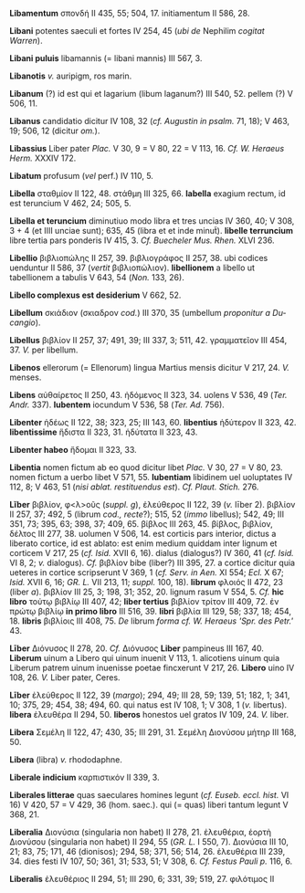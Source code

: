 **Libamentum** σπονδή II 435, 55; 504, 17. initiamentum II 586, 28.

**Libani** potentes saeculi et fortes IV 254, 45 (*ubi de* Nephilim
*cogitat Warren*).

**Libani puluis** libamannis (= libani mannis) III 567, 3.

**Libanotis** *v.* auripigm, ros marin.

**Libanum** (?) id est qui et lagarium (libum laganum?) III 540, 52.
pellem (?) V 506, 11.

**Libanus** candidatio dicitur IV 108, 32 (*cf. Augustin in psalm.* 71,
18); V 463, 19; 506, 12 (dicitur *om.*).

**Libassius** Liber pater *Plac.* V 30, 9 = V 80, 22 = V 113, 16. *Cf.
W. He­raeus Herm.* XXXIV 172.

**Libatum** profusum (*vel* perf.) IV 110, 5.

**Libella** σταθμίον II 122, 48. στάθμη III 325, 66. **labella** exagium
rectum, id est teruncium V 462, 24; 505, 5.

**Libella et teruncium** diminutiuo modo libra et tres uncias IV 360,
40; V 308, 3 + 4 (et IIII unciae sunt); 635, 45 (libra et et inde
minut̃). **libelle terruncium** libre tertia pars ponderis IV 415, 3.
*Cf. Buecheler Mus. Rhen.* XLVI 236.

**Libellio** βιβλιοπώλης II 257, 39. βιβλιογράφος II 257, 38. ubi
codices uenduntur II 586, 37 (*vertit* βιβλιοπώλιον). **libellionem** a
libello ut tabellionem a tabulis V 643, 54 (*Non.* 133, 26).

**Libello complexus est desiderium** V 662, 52.

**Libellum** σκιάδιον (σκιαδρον *cod.*) III 370, 35 (umbellum
*proponitur a Du­cangio*).

**Libellus** βιβλίον II 257, 37; 491, 39; III 337, 3; 511, 42.
γραμματεῖον III 454, 37. *V.* per libellum.

**Libenos** ellerorum (= Ellenorum) lingua Martius mensis dicitur V 217,
24. *V.* menses.

**Libens** αὐθαίρετος II 250, 43. ἡδόμενος II 323, 34. uolens V 536, 49
(*Ter. Andr.* 337). **lubentem** iocundum V 536, 58 (*Ter. Ad.*
756).

**Libenter** ἡδέως II 122, 38; 323, 25; III 143, 60. **libentius**
ἡδύτερον II 323, 42. **libentissime** ἥδιστα II 323, 31. ἡδύτατα II 323,
43.

**Libenter habeo** ἥδομαι II 323, 33.

**Libentia** nomen fictum ab eo quod dicitur libet *Plac.* V 30, 27 = V
80, 23. nomen fictum a uerbo libet V 571, 55. **lubentiam** libidinem
uel uoluptates IV 112, 8; V 463, 51 (*nisi ablat. restituen­dus est*).
*Cf. Plaut. Stich.* 276.

**Lĭber** βιβλίον, φ\<λ\>οῦς (*suppl. g*), ἐλεύθερος II 122, 39 (*v.*
līber 2). βιβλίον II 257, 37; 492, 5 (librum *cod., recte*?); 515, 52
(*immo* libellus); 542, 49; III 351, 73; 395, 63; 398, 37; 409, 65.
βίβλος III 263, 45. βίβλος, βιβλίον, δέλτος III 277, 38. uolumen V 506,
14. est corticis pars interior, dictus a liberato cortice, id est
ablato: est enim medium quiddam inter lignum et corticem V 217, 25 (*cf.
Isid.* XVII 6, 16). dialus (dialogus?) IV 360, 41 (*cf. Isid.* VI 8,
2; *v.* dialogus). *Cf.* βιβλίον bibe (liber?) III 395, 27. a cortice
dicitur quia ueteres in cortice scripserunt V 369, 1 (*cf. Serv. in
Aen.* XI 554; *Ecl.* X 67; *Isid.* XVII 6, 16; *GR. L.* VII 213, 11;
*suppl.* 100, 18). **librum** φλοιός II 472, 23 (liber *a*). βιβλίον III
25, 3; 198, 31; 352, 20. lignum rasum V 554, 5. *Cf.* **hic libro**
τούτῳ βιβλίῳ III 407, 42; **liber tertius** βιβλίον τρίτον III 409, 72.
ἐν πρώτῳ βιβλίῳ **in primo libro** III 516, 39. **libri** βιβλία III
129, 58; 337, 18; 454, 18. **libris** βιβλίοις III 408, 75. *De* librum
*forma cf. W. Heraeus 'Spr. des Petr.'* 43.

**Līber** Διόνυσος II 278, 20. *Cf.* Διόνυσος **Liber** pampineus III
167, 40. **Liberum** uinum a Libero qui uinum inuenit V 113, 1.
alicotiens uinum quia Liberum patrem uinum inuenisse poetae fincxerunt V
217, 26. **Libero** uino IV 108, 26. *V.* Liber pater, Ceres.

**Līber** ἐλεύθερος II 122, 39 (*margo*); 294, 49; III 28, 59; 139, 51;
182, 1; 341, 10; 375, 29; 454, 38; 494, 60. qui natus est IV 108, 1; V
308, 1 (*v.* libertus). **libera** ἐλευθέρα II 294, 50. **liberos**
honestos uel gratos IV 109, 24. *V.* liber.

**Libera** Σεμέλη II 122, 47; 430, 35; III 291, 31. Σεμέλη Διονύσου
μήτηρ III 168, 50.

**Libera** (libra) *v.* rhododaphne.

**Liberale indicium** καρπιστικόν II 339, 3.

**Liberales litterae** quas saeculares homines legunt (*cf. Euseb.
eccl. hist.* VI 16) V 420, 57 = V 429, 36 (hom. saec.). qui (= quas)
liberi tantum legunt V 368, 21.

**Liberalia** Διονύσια (singularia non habet) II 278, 21. ἐλευθέρια,
ἑορτὴ Διονύσου (singularia non habet) II 294, 55 (*GR. L.* I 550, 7).
Διονύσια III 10, 21; 83, 75; 171, 46 (dionisos); 294, 58; 371, 56; 514,
26. ἐλευθέρια III 239, 34. dies festi IV 107, 50; 361, 31; 533, 51; V
308, 6. *Cf. Festus Pauli p.* 116, 6.

**Liberalis** ἐλευθέριος II 294, 51; III 290, 6; 331, 39; 519, 27.
φιλότιμος II
